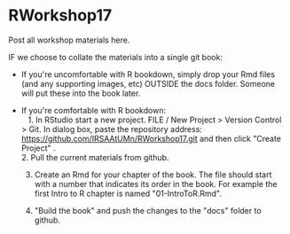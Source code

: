 # RWorkshop17

Post all workshop materials here.  

IF we choose to collate the materials into a single git book:

- If you're uncomfortable with R bookdown, simply drop your Rmd files (and any supporting images, etc) OUTSIDE the docs folder.  Someone will put these into the book later.  

- If you're comfortable with R bookdown:     
    1. In RStudio start a new project.  FILE / New Project > Version Control > Git.  In dialog box, paste the repository address: https://github.com/IRSAAtUMn/RWorkshop17.git and then click "Create Project" . 
      
    2. Pull the current materials from github.      
    
    3. Create an Rmd for your chapter of the book.  The file should start with a number that indicates its order in the book.  For example the first Intro to R chapter is named "01-IntroToR.Rmd".   
    
    4. "Build the book" and push the changes to the "docs" folder to github.  
    




